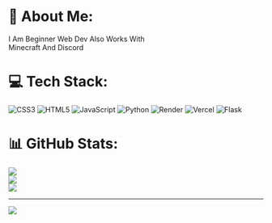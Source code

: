 # 💫 About Me:
I Am Beginner Web Dev Also Works With<br> Minecraft And Discord


# 💻 Tech Stack:
![CSS3](https://img.shields.io/badge/css3-%231572B6.svg?style=for-the-badge&logo=css3&logoColor=white) ![HTML5](https://img.shields.io/badge/html5-%23E34F26.svg?style=for-the-badge&logo=html5&logoColor=white) ![JavaScript](https://img.shields.io/badge/javascript-%23323330.svg?style=for-the-badge&logo=javascript&logoColor=%23F7DF1E)  ![Python](https://img.shields.io/badge/python-3670A0?style=for-the-badge&logo=python&logoColor=ffdd54) ![Render](https://img.shields.io/badge/Render-%46E3B7.svg?style=for-the-badge&logo=render&logoColor=white) ![Vercel](https://img.shields.io/badge/vercel-%23000000.svg?style=for-the-badge&logo=vercel&logoColor=white) ![Flask](https://img.shields.io/badge/flask-%23000.svg?style=for-the-badge&logo=flask&logoColor=white)
# 📊 GitHub Stats:
![](https://github-readme-stats.vercel.app/api?username=VGWARDEN&theme=dark&hide_border=false&include_all_commits=false&count_private=false)<br/>
![](https://github-readme-streak-stats.herokuapp.com/?user=VGWARDEN&theme=dark&hide_border=false)<br/>
![](https://github-readme-stats.vercel.app/api/top-langs/?username=VGWARDEN&theme=dark&hide_border=false&include_all_commits=false&count_private=false&layout=compact)

---
[![](https://visitcount.itsvg.in/api?id=VGWARDEN&icon=1&color=1)](https://visitcount.itsvg.in)

<!-- Proudly created with GPRM ( https://gprm.itsvg.in ) -->
